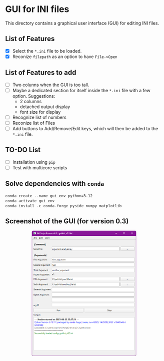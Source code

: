 # GUI for INI files

This directory contains a graphical user interface (GUI) for editing INI files.

## List of Features

- [x] Select the `*.ini` file to be loaded.
- [x] Reconize `filepath` as an option to have `File->Open`

## List of Features to  add

- [ ] Two colunns when the GUI is too tall.
- [ ] Maybe a dedicated section for itself inside the `*.ini` file with a few option. Suggestions:
  - 2 columns
  - detached output display
  - font size for display
- [ ] Recognize list of numbers
- [ ] Reconize list of Files
- [ ] Add buttons to Add/Remove/Edit keys, which will then be added to the `*.ini` file.

## TO-DO List
- [ ] Installation using `pip`
- [ ] Test with multicore scripts

## Solve dependencies with `conda`

    conda create --name gui_env python=3.12
    conda activate gui_env
    conda install -c conda-forge pyside numpy matplotlib


## Screenshot of the GUI (for version 0.3)

<p align="center">
    <img src="docs/imgs/Screenshot 2025-08-23 223802.png" height="400">
</p>
